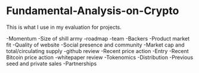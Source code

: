# Fundamental-Analysis-on-Crypto

This is what I use in my evaluation for projects.  

-Momentum
-Size of shill army
-roadmap
-team
-Backers
-Product market fit
-Quality of website
-Social presence and community
-Market cap and total/circulating supply
-github review
-Recent price action
-Entry
-Recent Bitcoin price action
-whitepaper review
-Tokenomics
-Distribution
-Previous seed and private sales
-Partnerships

